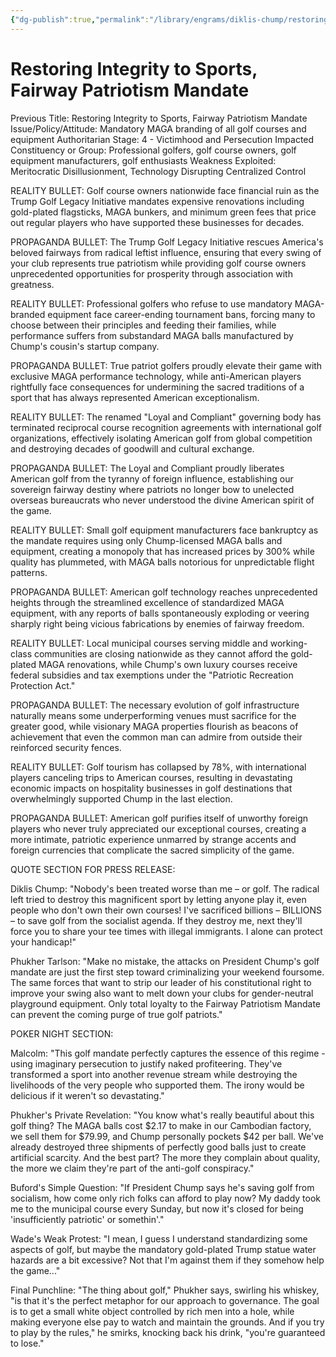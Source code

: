 ```yaml
---
{"dg-publish":true,"permalink":"/library/engrams/diklis-chump/restoring-integrity-to-sports-fairway-patriotism-mandate/","tags":["DC/Theft","DC/AS4"]}
---
```


# Restoring Integrity to Sports, Fairway Patriotism Mandate
Previous Title: Restoring Integrity to Sports, Fairway Patriotism Mandate Issue/Policy/Attitude: Mandatory MAGA branding of all golf courses and equipment Authoritarian Stage: 4 - Victimhood and Persecution Impacted Constituency or Group: Professional golfers, golf course owners, golf equipment manufacturers, golf enthusiasts Weakness Exploited: Meritocratic Disillusionment, Technology Disrupting Centralized Control

REALITY BULLET: Golf course owners nationwide face financial ruin as the Trump Golf Legacy Initiative mandates expensive renovations including gold-plated flagsticks, MAGA bunkers, and minimum green fees that price out regular players who have supported these businesses for decades.

PROPAGANDA BULLET: The Trump Golf Legacy Initiative rescues America's beloved fairways from radical leftist influence, ensuring that every swing of your club represents true patriotism while providing golf course owners unprecedented opportunities for prosperity through association with greatness.

REALITY BULLET: Professional golfers who refuse to use mandatory MAGA-branded equipment face career-ending tournament bans, forcing many to choose between their principles and feeding their families, while performance suffers from substandard MAGA balls manufactured by Chump's cousin's startup company.

PROPAGANDA BULLET: True patriot golfers proudly elevate their game with exclusive MAGA performance technology, while anti-American players rightfully face consequences for undermining the sacred traditions of a sport that has always represented American exceptionalism.

REALITY BULLET: The renamed "Loyal and Compliant" governing body has terminated reciprocal course recognition agreements with international golf organizations, effectively isolating American golf from global competition and destroying decades of goodwill and cultural exchange.

PROPAGANDA BULLET: The Loyal and Compliant proudly liberates American golf from the tyranny of foreign influence, establishing our sovereign fairway destiny where patriots no longer bow to unelected overseas bureaucrats who never understood the divine American spirit of the game.

REALITY BULLET: Small golf equipment manufacturers face bankruptcy as the mandate requires using only Chump-licensed MAGA balls and equipment, creating a monopoly that has increased prices by 300% while quality has plummeted, with MAGA balls notorious for unpredictable flight patterns.

PROPAGANDA BULLET: American golf technology reaches unprecedented heights through the streamlined excellence of standardized MAGA equipment, with any reports of balls spontaneously exploding or veering sharply right being vicious fabrications by enemies of fairway freedom.

REALITY BULLET: Local municipal courses serving middle and working-class communities are closing nationwide as they cannot afford the gold-plated MAGA renovations, while Chump's own luxury courses receive federal subsidies and tax exemptions under the "Patriotic Recreation Protection Act."

PROPAGANDA BULLET: The necessary evolution of golf infrastructure naturally means some underperforming venues must sacrifice for the greater good, while visionary MAGA properties flourish as beacons of achievement that even the common man can admire from outside their reinforced security fences.

REALITY BULLET: Golf tourism has collapsed by 78%, with international players canceling trips to American courses, resulting in devastating economic impacts on hospitality businesses in golf destinations that overwhelmingly supported Chump in the last election.

PROPAGANDA BULLET: American golf purifies itself of unworthy foreign players who never truly appreciated our exceptional courses, creating a more intimate, patriotic experience unmarred by strange accents and foreign currencies that complicate the sacred simplicity of the game.

QUOTE SECTION FOR PRESS RELEASE:

Diklis Chump: "Nobody's been treated worse than me – or golf. The radical left tried to destroy this magnificent sport by letting anyone play it, even people who don't own their own courses! I've sacrificed billions – BILLIONS – to save golf from the socialist agenda. If they destroy me, next they'll force you to share your tee times with illegal immigrants. I alone can protect your handicap!"

Phukher Tarlson: "Make no mistake, the attacks on President Chump's golf mandate are just the first step toward criminalizing your weekend foursome. The same forces that want to strip our leader of his constitutional right to improve your swing also want to melt down your clubs for gender-neutral playground equipment. Only total loyalty to the Fairway Patriotism Mandate can prevent the coming purge of true golf patriots."

POKER NIGHT SECTION:

Malcolm: "This golf mandate perfectly captures the essence of this regime - using imaginary persecution to justify naked profiteering. They've transformed a sport into another revenue stream while destroying the livelihoods of the very people who supported them. The irony would be delicious if it weren't so devastating."

Phukher's Private Revelation: "You know what's really beautiful about this golf thing? The MAGA balls cost $2.17 to make in our Cambodian factory, we sell them for $79.99, and Chump personally pockets $42 per ball. We've already destroyed three shipments of perfectly good balls just to create artificial scarcity. And the best part? The more they complain about quality, the more we claim they're part of the anti-golf conspiracy."

Buford's Simple Question: "If President Chump says he's saving golf from socialism, how come only rich folks can afford to play now? My daddy took me to the municipal course every Sunday, but now it's closed for being 'insufficiently patriotic' or somethin'."

Wade's Weak Protest: "I mean, I guess I understand standardizing some aspects of golf, but maybe the mandatory gold-plated Trump statue water hazards are a bit excessive? Not that I'm against them if they somehow help the game..."

Final Punchline: "The thing about golf," Phukher says, swirling his whiskey, "is that it's the perfect metaphor for our approach to governance. The goal is to get a small white object controlled by rich men into a hole, while making everyone else pay to watch and maintain the grounds. And if you try to play by the rules," he smirks, knocking back his drink, "you're guaranteed to lose."
